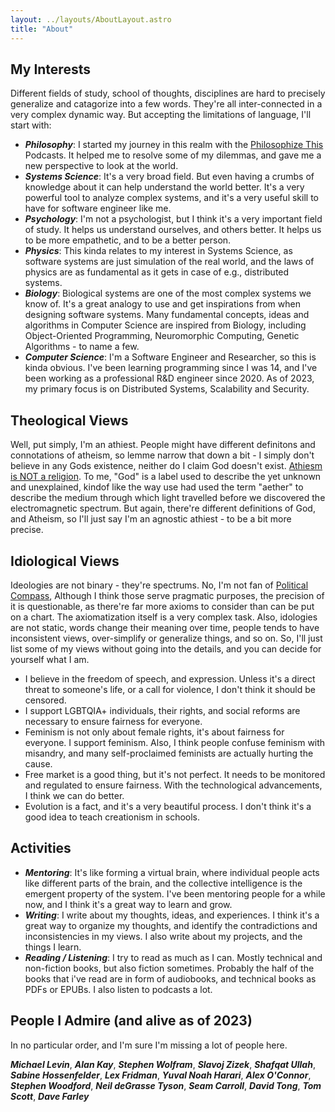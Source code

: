```yaml
---
layout: ../layouts/AboutLayout.astro
title: "About"
---
```


## My Interests

Different fields of study, school of thoughts, disciplines are hard to precisely generalize and catagorize into a few words. They're all inter-connected in a very complex dynamic way. But accepting the limitations of language, I'll start with:

- _**Philosophy**_: I started my journey in this realm with the [Philosophize This](https://www.philosophizethis.org/podcast) Podcasts. It helped me to resolve some of my dilemmas, and gave me a new perspective to look at the world.
- _**Systems Science**_: It's a very broad field. But even having a crumbs of knowledge about it can help understand the world better. It's a very powerful tool to analyze complex systems, and it's a very useful skill to have for software engineer like me.
- _**Psychology**_: I'm not a psychologist, but I think it's a very important field of study. It helps us understand ourselves, and others better. It helps us to be more empathetic, and to be a better person.
- _**Physics**_: This kinda relates to my interest in Systems Science, as software systems are just simulation of the real world, and the laws of physics are as fundamental as it gets in case of e.g., distributed systems.
- _**Biology**_: Biological systems are one of the most complex systems we know of. It's a great analogy to use and get inspirations from when designing software systems. Many fundamental concepts, ideas and algorithms in Computer Science are inspired from Biology, including Object-Oriented Programming, Neuromorphic Computing, Genetic Algorithms - to name a few.
- _**Computer Science**_: I'm a Software Engineer and Researcher, so this is kinda obvious. I've been learning programming since I was 14, and I've been working as a professional R&D engineer since 2020. As of 2023, my primary focus is on Distributed Systems, Scalability and Security.

## Theological Views

Well, put simply, I'm an athiest. People might have different definitons and connotations of atheism, so lemme narrow that down a bit - I simply don't believe in any Gods existence, neither do I claim God doesn't exist. [Athiesm is NOT a religion](https://www.youtube.com/watch?v=bIXGRoPr8a4). To me, "God" is a label used to describe the yet unknown and unexplained, kindof like the way use had used the term "aether" to describe the medium through which light travelled before we discovered the electromagnetic spectrum. But again, there're different definitions of God, and Atheism, so I'll just say I'm an agnostic athiest - to be a bit more precise.

## Idiological Views

Ideologies are not binary - they're spectrums. No, I'm not fan of [Political Compass](https://en.wikipedia.org/wiki/Political_spectrum), Although I think those serve pragmatic purposes, the precision of it is questionable, as there're far more axioms to consider than can be put on a chart. The axiomatization itself is a very complex task. Also, idologies are not static, words change their meaning over time, people tends to have inconsistent views, over-simplify or generalize things, and so on. So, I'll just list some of my views without going into the details, and you can decide for yourself what I am.

- I believe in the freedom of speech, and expression. Unless it's a direct threat to someone's life, or a call for violence, I don't think it should be censored.
- I support LGBTQIA+ individuals, their rights, and social reforms are necessary to ensure fairness for everyone.
- Feminism is not only about female rights, it's about fairness for everyone. I support feminism. Also, I think people confuse feminism with misandry, and many self-proclaimed feminists are actually hurting the cause.
- Free market is a good thing, but it's not perfect. It needs to be monitored and regulated to ensure fairness. With the technological advancements, I think we can do better.
- Evolution is a fact, and it's a very beautiful process. I don't think it's a good idea to teach creationism in schools.

## Activities

- _**Mentoring**_: It's like forming a virtual brain, where individual people acts like different parts of the brain, and the collective intelligence is the emergent property of the system. I've been mentoring people for a while now, and I think it's a great way to learn and grow.
- _**Writing**_: I write about my thoughts, ideas, and experiences. I think it's a great way to organize my thoughts, and identify the contradictions and inconsistencies in my views. I also write about my projects, and the things I learn.
- _**Reading / Listening**_: I try to read as much as I can. Mostly technical and non-fiction books, but also fiction sometimes. Probably the half of the books that i've read are in form of audiobooks, and technical books as PDFs or EPUBs. I also listen to podcasts a lot.

## People I Admire (and alive as of 2023)

In no particular order, and I'm sure I'm missing a lot of people here.

_**Michael Levin**_, _**Alan Kay**_, _**Stephen Wolfram**_, _**Slavoj Zizek**_, _**Shafqat Ullah**_, _**Sabine Hossenfelder**_, _**Lex Fridman**_, _**Yuval Noah Harari**_, _**Alex O'Connor**_, _**Stephen Woodford**_, _**Neil deGrasse Tyson**_, _**Seam Carroll**_, _**David Tong**_, _**Tom Scott**_, _**Dave Farley**_
